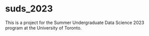 # suds_2023
This is a project for the Summer Undergraduate Data Science 2023 program at the University of Toronto.

